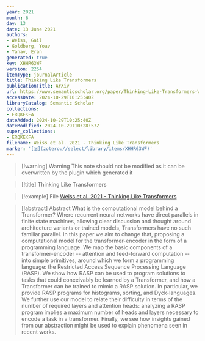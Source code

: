 ```yaml
---
year: 2021
month: 6
day: 13
date: 13 June 2021
authors:
- Weiss, Gail
- Goldberg, Yoav
- Yahav, Eran
generated: true
key: XHHR63WF
version: 2254
itemType: journalArticle
title: Thinking Like Transformers
publicationTitle: ArXiv
url: https://www.semanticscholar.org/paper/Thinking-Like-Transformers-Weiss-Goldberg/0735fb79bf34698c1df4461a05ed51c232c412e4
accessDate: 2024-10-29T10:25:40Z
libraryCatalog: Semantic Scholar
collections:
- ERQKEKFA
dateAdded: 2024-10-29T10:25:40Z
dateModified: 2024-10-29T10:28:57Z
super_collections:
- ERQKEKFA
filename: Weiss et al. 2021 - Thinking Like Transformers
marker: '[🇿](zotero://select/library/items/XHHR63WF)'
---
```



 > 
 > \[!warning\] Warning
 > This note should not be modified as it can be overwritten by the plugin which generated it

 > 
 > \[!title\] Thinking Like Transformers

 > 
 > \[!example\] File
 > [Weiss et al. 2021 - Thinking Like Transformers](Weiss%20et%20al.%202021%20-%20Thinking%20Like%20Transformers.pdf)

 > 
 > \[!abstract\] Abstract
 > What is the computational model behind a Transformer? Where recurrent neural networks have direct parallels in finite state machines, allowing clear discussion and thought around architecture variants or trained models, Transformers have no such familiar parallel. In this paper we aim to change that, proposing a computational model for the transformer-encoder in the form of a programming language. We map the basic components of a transformer-encoder -- attention and feed-forward computation -- into simple primitives, around which we form a programming language: the Restricted Access Sequence Processing Language (RASP). We show how RASP can be used to program solutions to tasks that could conceivably be learned by a Transformer, and how a Transformer can be trained to mimic a RASP solution. In particular, we provide RASP programs for histograms, sorting, and Dyck-languages. We further use our model to relate their difficulty in terms of the number of required layers and attention heads: analyzing a RASP program implies a maximum number of heads and layers necessary to encode a task in a transformer. Finally, we see how insights gained from our abstraction might be used to explain phenomena seen in recent works.
